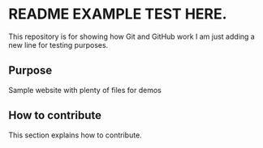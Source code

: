 # README EXAMPLE TEST HERE.

This repository is for showing how Git and GitHub work
I am just adding a new line for testing purposes.

## Purpose

Sample website with plenty of files for demos

## How to contribute

This section explains how to contribute.
